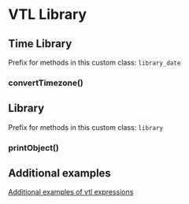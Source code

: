 # VTL Library



## Time Library

Prefix for methods in this custom class: `library_date`

### convertTimezone()



## Library

Prefix for methods in this custom class: `library`

### printObject()



## Additional examples

[Additional examples of vtl expressions](vtl_examples.md) 

